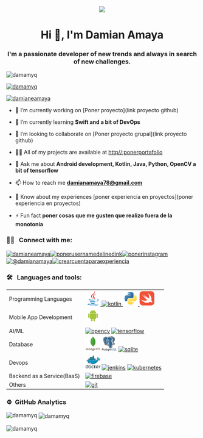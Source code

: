  
 <div align="center"><img src="https://media.giphy.com/media/cX91DIAye9JBUhkA5N/giphy.gif"/></div>

<h1 align="center">Hi 👋, I'm Damian Amaya</h1>
<h3 align="center">I'm a passionate developer of new trends and always in search of new challenges.</h3>

<p align="left"> <img src="https://komarev.com/ghpvc/?username=damamyq&label=Profile%20views&color=0e75b6&style=flat" alt="damamyq" /> </p>

<p align="left"> <a href="https://github.com/ryo-ma/github-profile-trophy"><img src="https://github-profile-trophy.vercel.app/?username=damamyq&no-bg=true&no-frame=true&theme=gruvbox" alt="damamyq" /></a> </p>

<p align="left"> <a href="https://twitter.com/damianeamaya" target="blank"><img src="https://img.shields.io/twitter/follow/damianeamaya?logo=twitter&style=for-the-badge" alt="damianeamaya" /></a> </p>


- 🔭 I’m currently working on [Poner proyecto](link proyecto github)

- 🌱 I’m currently learning **Swift and a bit of DevOps**

- 👯 I’m looking to collaborate on [Poner proyecto grupal](link proyecto github)

- 👨‍💻 All of my projects are available at [http//:ponerportafolio](http//:ponerportafolio)

- 💬 Ask me about **Android development, Kotlin, Java, Python, OpenCV a bit of tensorflow**

- 📫 How to reach me **damianamaya78@gmail.com**

- 📄 Know about my experiences [poner experiencia en proyectos](poner experiencia en proyectos)

- ⚡ Fun fact **poner cosas que me gusten que realizo fuera de la monotonia**


### 🤝🏻 &nbsp; Connect with me:
<p align="left">

<a href="https://twitter.com/damianeamaya" target="blank"><img align="center" src="https://raw.githubusercontent.com/rahuldkjain/github-profile-readme-generator/master/src/images/icons/Social/twitter.svg" alt="damianeamaya" height="30" width="40"/></a><a href="https://linkedin.com/in/ponerusernamedelinedink" target="blank"><img align="center" src="https://raw.githubusercontent.com/rahuldkjain/github-profile-readme-generator/master/src/images/icons/Social/linked-in-alt.svg" alt="ponerusernamedelinedink" height="30" width="40" /></a><a href="https://instagram.com/ponerinstagram" target="blank"><img align="center" src="https://raw.githubusercontent.com/rahuldkjain/github-profile-readme-generator/master/src/images/icons/Social/instagram.svg" alt="ponerinstagram" height="30" width="40" /></a><a href="https://medium.com/@damianamaya" target="blank"><img align="center" src="https://raw.githubusercontent.com/rahuldkjain/github-profile-readme-generator/master/src/images/icons/Social/medium.svg" alt="@damianamaya" height="30" width="40" /></a><a href="https://www.leetcode.com/crearcuentaparaexperiencia" target="blank"><img align="center" src="https://raw.githubusercontent.com/rahuldkjain/github-profile-readme-generator/master/src/images/icons/Social/leet-code.svg" alt="crearcuentaparaexperiencia" height="30" width="40" /></a>
</p>

### 🛠 &nbsp; Languages and tools:
<p align="left">

<table>
  <tr>
    <td>Programming Languages</td>
    <td><a href="https://www.java.com" target="_blank" rel="noreferrer"> <img src="https://raw.githubusercontent.com/devicons/devicon/master/icons/java/java-original.svg" alt="java" width="40" height="40"/> </a> <a href="https://kotlinlang.org" target="_blank" rel="noreferrer"> <img src="https://www.vectorlogo.zone/logos/kotlinlang/kotlinlang-icon.svg" alt="kotlin" width="40" height="40"/> </a> <a href="https://www.python.org" target="_blank" rel="noreferrer"> <img src="https://raw.githubusercontent.com/devicons/devicon/master/icons/python/python-original.svg" alt="python" width="40" height="40"/> </a> <a href="https://developer.apple.com/swift/" target="_blank" rel="noreferrer"> <img src="https://raw.githubusercontent.com/devicons/devicon/master/icons/swift/swift-original.svg" alt="swift" width="40" height="40"/></a></td>
  </tr>
  <tr>
    <td>Mobile App Development</td>
    <td><a href="https://developer.android.com" target="_blank" rel="noreferrer"> <img src="https://raw.githubusercontent.com/devicons/devicon/master/icons/android/android-original-wordmark.svg" alt="android" width="40" height="40"/></a></td>
  </tr>
  <tr>
    <td>AI/ML</td>
    <td><a href="https://opencv.org/" target="_blank" rel="noreferrer"> <img src="https://www.vectorlogo.zone/logos/opencv/opencv-icon.svg" alt="opencv" width="40" height="40"/></a> <a href="https://www.tensorflow.org" target="_blank" rel="noreferrer"> <img src="https://www.vectorlogo.zone/logos/tensorflow/tensorflow-icon.svg" alt="tensorflow" width="40" height="40"/></a></td>
  </tr> 
  <tr>
    <td>Database</td>
    <td><a href="https://www.mongodb.com/" target="_blank" rel="noreferrer"> <img src="https://raw.githubusercontent.com/devicons/devicon/master/icons/mongodb/mongodb-original-wordmark.svg" alt="mongodb" width="40" height="40"/></a> <a href="https://www.postgresql.org" target="_blank" rel="noreferrer"> <img src="https://raw.githubusercontent.com/devicons/devicon/master/icons/postgresql/postgresql-original-wordmark.svg" alt="postgresql" width="40" height="40"/></a> <a href="https://www.sqlite.org/" target="_blank" rel="noreferrer"> <img src="https://www.vectorlogo.zone/logos/sqlite/sqlite-icon.svg" alt="sqlite" width="40" height="40"></a></td>
  </tr>
   <tr>
    <td>Devops</td>
    <td><a href="https://www.docker.com/" target="_blank" rel="noreferrer"><img src="https://raw.githubusercontent.com/devicons/devicon/master/icons/docker/docker-original-wordmark.svg" alt="docker" width="40" height="40"/></a> <a href="https://www.jenkins.io" target="_blank" rel="noreferrer"><img src="https://www.vectorlogo.zone/logos/jenkins/jenkins-icon.svg" alt="jenkins" width="40" height="40"/></a> <a href="https://kubernetes.io" target="_blank" rel="noreferrer"> <img src="https://www.vectorlogo.zone/logos/kubernetes/kubernetes-icon.svg" alt="kubernetes" width="40" height="40"/></a></td>
  </tr>
   <tr>
    <td>Backend as a Service(BaaS)</td>
    <td><a href="https://firebase.google.com/" target="_blank" rel="noreferrer"> <img src="https://www.vectorlogo.zone/logos/firebase/firebase-icon.svg" alt="firebase" width="40" height="40"/></a></td>
  </tr>
    <tr>
    <td>Others</td>
    <td><a href="https://git-scm.com/" target="_blank" rel="noreferrer"> <img src="https://www.vectorlogo.zone/logos/git-scm/git-scm-icon.svg" alt="git" width="40" height="40"/></a></td>
  </tr>
</table>
</p>

### ⚙️ &nbsp;GitHub Analytics
<p align="left">
<p><img align="left" src="https://github-readme-stats.vercel.app/api/top-langs?username=damamyq&show_icons=true&locale=en&layout=compact&theme=github_dark" alt="damamyq" /></p><p>&nbsp;<img align="center" src="https://github-readme-stats.vercel.app/api?username=damamyq&show_icons=true&locale=en&theme=github_dark" alt="damamyq" /></p> <p><img align="center" src="https://github-readme-streak-stats.herokuapp.com/?user=damamyq&show_icons=true&theme=github_dark" alt="damamyq" /></p>
</p>
